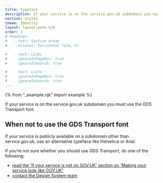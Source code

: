 ```yaml
---
title: Typeface
description: If your service is on the service.gov.uk subdomain you must use the GDS Transport font
section: Styles
theme: Identity
layout: layout-pane.njk
order: 1
# headings:
#   - text: Section break
#     aliases: horizontal rule, hr

#   - text: Links
#     ignoreInPageNav: true
#     ignoreInSearch: true

#   - text: Lists
#     ignoreInPageNav: true
#     ignoreInSearch: true
---
```


{% from "_example.njk" import example %}


If your service is on the service.gov.uk subdomain you must use the GDS Transport font.

## When not to use the GDS Transport font

If your service is publicly available on a subdomain other than service.gov.uk, use an alternative typeface like Helvetica or Arial.

If you’re not sure whether you should use GDS Transport, do one of the following:

- [read the 'If your service is not on GOV.UK' section on 'Making your service look like GOV.UK'](https://www.gov.uk/service-manual/design/making-your-service-look-like-govuk#if-your-service-isnt-on-govuk)
- [contact the Design System team](/get-in-touch/)
